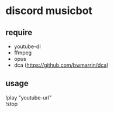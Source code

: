 # discord musicbot  

## require  
* youtube-dl  
* ffmpeg  
* opus  
* dca (https://github.com/bwmarrin/dca)  

## usage
!play "youtube-url"  
!stop  

